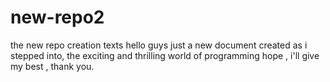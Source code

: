 # new-repo2
the new repo creation texts
hello guys just a new document created as i stepped into,
the exciting and thrilling world of programming hope ,
i'll give my best ,
thank you.
